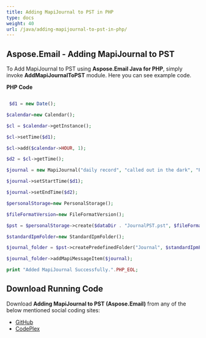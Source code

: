 ```yaml
---
title: Adding MapiJournal to PST in PHP
type: docs
weight: 40
url: /java/adding-mapijournal-to-pst-in-php/
---
```


## **Aspose.Email - Adding MapiJournal to PST**
To Add MapiJournal to PST using **Aspose.Email Java for PHP**, simply invoke **AddMapiJournalToPST** module. Here you can see example code.

**PHP Code**

``` php

 $d1 = new Date();

$calendar=new Calendar();

$cl = $calendar->getInstance();

$cl->setTime($d1);

$cl->add($calendar->HOUR, 1);

$d2 = $cl->getTime();

$journal = new MapiJournal("daily record", "called out in the dark", "Phone call", "Phone call");

$journal->setStartTime($d1);

$journal->setEndTime($d2);

$personalStorage=new PersonalStorage();

$fileFormatVersion=new FileFormatVersion();

$pst = $personalStorage->create($dataDir . "JournalPST.pst", $fileFormatVersion->Unicode);

$standardIpmFolder=new StandardIpmFolder();

$journal_folder = $pst->createPredefinedFolder("Journal", $standardIpmFolder->Journal);

$journal_folder->addMapiMessageItem($journal);

print "Added MapiJournal Successfully.".PHP_EOL;

```
## **Download Running Code**
Download **Adding MapiJournal to PST (Aspose.Email)** from any of the below mentioned social coding sites:

- [GitHub](https://github.com/aspose-email/Aspose.Email-for-Java/blob/master/Plugins/Aspose_Email_Java_for_PHP/src/aspose/email/ProgrammingOutlook/WorkingWithOutlookPersonalStorage/AddMapiJournalToPST.php)
- [CodePlex](https://archive.codeplex.com/?p=asposeemailjavaphp#src/aspose/email/ProgrammingOutlook/WorkingWithOutlookPersonalStorage/AddMapiJournalToPST.php)
